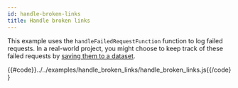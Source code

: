 ```yaml
---
id: handle-broken-links
title: Handle broken links
---
```


This example uses the `handleFailedRequestFunction` function to log failed requests. In a real-world project,
 you might choose to keep track of these failed requests by [saving them to a dataset](add-data-dataset).

{{#code}}../../examples/handle_broken_links/handle_broken_links.js{{/code}}
